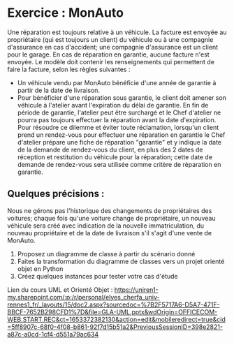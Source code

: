 # Exercice : MonAuto
Une réparation est toujours relative à un véhicule. La facture est envoyée au propriétaire (qui est toujours un client) du véhicule ou à une compagnie d'assurance en cas d'accident; une compagnie d'assurance est un client pour le garage. En cas de réparation en garantie, aucune facture n'est envoyée.
Le modèle doit contenir les renseignements qui permettent de faire la facture, selon les règles suivantes :
- Un véhicule vendu par MonAuto bénéficie d'une année de garantie à partir de la date de livraison.
- Pour bénéficier d'une réparation sous garantie, le client doit amener son véhicule à l'atelier avant l'expiration du délai de garantie. En fin de période de garantie, l'atelier peut être surchargé et le Chef d'atelier ne pourra pas toujours effectuer la réparation avant la date d'expiration. Pour résoudre ce dilemme et éviter toute réclamation, lorsqu'un client prend un rendez-vous pour effectuer une réparation en garantie le Chef d'atelier prépare une fiche de réparation "garantie" et y indique la date de la demande de rendez-vous du client, en plus des 2 dates de réception et restitution du véhicule pour la réparation; cette date de demande de rendez-vous sera utilisée comme critère de réparation en garantie.

## Quelques précisions :

Nous ne gérons pas l'historique des changements de propriétaires des voitures; chaque fois qu'une voiture
change de propriétaire, un nouveau véhicule sera créé avec indication de la nouvelle immatriculation, du
nouveau propriétaire et de la date de livraison s'il s'agit d'une vente de MonAuto.

1. Proposez un diagramme de classe à partir du scénario donné
2. Faites la transformation du diagramme de classes vers un projet orienté objet en Python
3. Créez quelques instances pour tester votre cas d'étude

Lien du cours UML et Orienté Objet :
https://uniren1-my.sharepoint.com/:p:/r/personal/elyes_cherfa_univ-rennes1_fr/_layouts/15/doc2.aspx?sourcedoc=%7B2F5717A6-D5A7-471F-BBCF-7652B298CFD1%7D&file=GLA-UML.pptx&wdOrigin=OFFICECOM-WEB.START.REC&ct=1653372382130&action=edit&mobileredirect=true&cid=5ff8907c-68f0-4f08-b861-92f7d15b51a2&PreviousSessionID=398e2821-a87c-a0cd-1cf4-d551a79ac634
